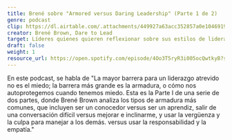 ```yaml
---
title: Brené sobre "Armored versus Daring Leadership" (Parte 1 de 2)
genre: podcast
clip: https://dl.airtable.com/.attachments/449927a63acc352857a0e10469197b73/36977300/ScreenShot2021-06-21at08.24.06.png
creator: Brené Brown, Dare to Lead
target: Líderes quienes quieren reflexionar sobre sus estilos de liderazgo
draft: false
weight: 1
resource_url: https://open.spotify.com/episode/4Oo3T5ryR3i005ocQwtkyB?si=YCThx_ylS2KFV3VEk7K4-g&dl_branch=1
---
```


En este podcast, se habla de "La mayor barrera para un liderazgo atrevido no es el miedo; la barrera más grande es la armadura, o cómo nos autoprotegemos cuando tenemos miedo. Esta es la Parte I de una serie de dos partes, donde Brené Brown analiza los tipos de armadura más comunes, que incluyen ser un conocedor versus ser un aprendiz, salir de una conversación difícil versus mejorar e inclinarme, y usar la vergüenza y la culpa para manejar a los demás. versus usar la responsabilidad y la empatía."